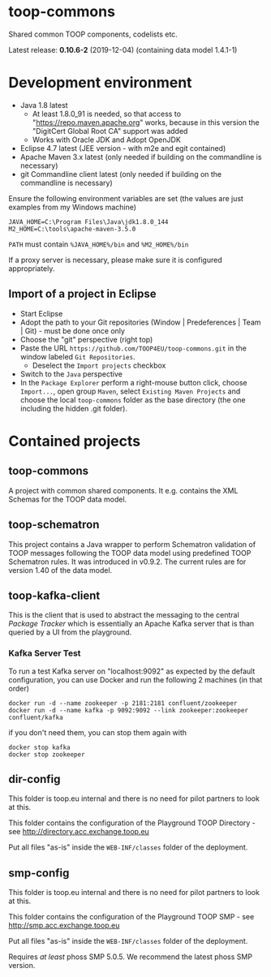 # toop-commons
Shared common TOOP components, codelists etc.

Latest release: **0.10.6-2** (2019-12-04) (containing data model 1.4.1-1)

# Development environment

* Java 1.8 latest
    * At least 1.8.0_91 is needed, so that access to "https://repo.maven.apache.org" works, because in this version the "DigitCert Global Root CA" support was added
    * Works with Oracle JDK and Adopt OpenJDK
* Eclipse 4.7 latest (JEE version - with m2e and egit contained)
* Apache Maven 3.x latest (only needed if building on the commandline is necessary)
* git Commandline client latest (only needed if building on the commandline is necessary)

Ensure the following environment variables are set (the values are just examples from my Windows machine)

```
JAVA_HOME=C:\Program Files\Java\jdk1.8.0_144
M2_HOME=C:\tools\apache-maven-3.5.0
```

`PATH` must contain `%JAVA_HOME%/bin` and `%M2_HOME%/bin`

If a proxy server is necessary, please make sure it is configured appropriately.

## Import of a project in Eclipse

* Start Eclipse
* Adopt the path to your Git repositories (Window | Predeferences | Team | Git) - must be done once only
* Choose the "git" perspective (right top)
* Paste the URL `https://github.com/TOOP4EU/toop-commons.git` in the window labeled `Git Repositories`.
  * Deselect the `Import projects` checkbox
* Switch to the `Java` perspective
* In the `Package Explorer` perform a right-mouse button click, choose `Import...`, open group `Maven`, select `Existing Maven Projects` and choose the local `toop-commons` folder as the base directory (the one including the hidden .git folder). 

# Contained projects

## toop-commons

A project with common shared components. It e.g. contains the XML Schemas for the TOOP data model.

## toop-schematron

This project contains a Java wrapper to perform Schematron validation of TOOP messages following the TOOP data model using predefined TOOP Schematron rules.
It was introduced in v0.9.2.
The current rules are for version 1.40 of the data model.

## toop-kafka-client

This is the client that is used to abstract the messaging to the central *Package Tracker* which is essentially an Apache Kafka server that is than queried by a UI from the playground. 


### Kafka Server Test

To run a test Kafka server on "localhost:9092" as expected by the default configuration, you can use Docker and run the following 2 machines (in that order)

```
docker run -d --name zookeeper -p 2181:2181 confluent/zookeeper
docker run -d --name kafka -p 9092:9092 --link zookeeper:zookeeper confluent/kafka
```

if you don't need them, you can stop them again with

```
docker stop kafka
docker stop zookeeper
```

## dir-config

This folder is toop.eu internal and there is no need for pilot partners to look at this.

This folder contains the configuration of the Playground TOOP Directory - see http://directory.acc.exchange.toop.eu

Put all files "as-is" inside the `WEB-INF/classes` folder of the deployment.

## smp-config

This folder is toop.eu internal and there is no need for pilot partners to look at this.

This folder contains the configuration of the Playground TOOP SMP - see http://smp.acc.exchange.toop.eu

Put all files "as-is" inside the `WEB-INF/classes` folder of the deployment.

Requires *at least* phoss SMP 5.0.5. We recommend the latest phoss SMP version.
